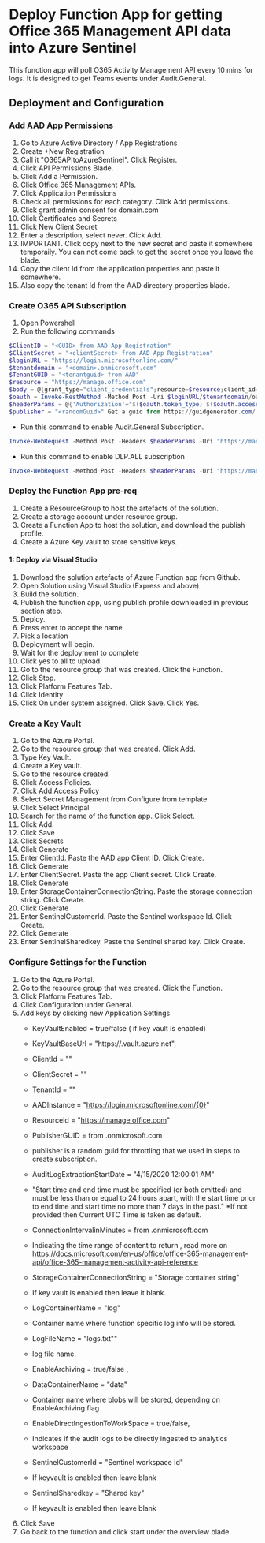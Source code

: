 # Deploy Function App for getting Office 365 Management API data into Azure Sentinel
This function app will poll O365 Activity Management API every 10 mins for logs.  It is designed to get Teams events under Audit.General.

## Deployment and Configuration
### Add AAD App Permissions
1. Go to Azure Active Directory / App Registrations
2. Create +New Registration
3. Call it "O365APItoAzureSentinel".  Click Register.
4. Click API Permissions Blade.
5. Click Add a Permission.  
6. Click Office 365 Management APIs.
7. Click Application Permissions
8. Check all permissions for each category.  Click Add permissions.
9. Click grant admin consent for domain.com
10. Click Certificates and Secrets
11. Click New Client Secret
12. Enter a description, select never.  Click Add.
13. IMPORTANT.  Click copy next to the new secret and paste it somewhere temporaily.  You can not come back to get the secret once you leave the blade.
14. Copy the client Id from the application properties and paste it somewhere.
15. Also copy the tenant Id from the AAD directory properties blade.

### Create O365 API Subscription
1. Open Powershell
2. Run the following commands

```powershell
$ClientID = "<GUID> from AAD App Registration"
$ClientSecret = "<clientSecret> from AAD App Registration"
$loginURL = "https://login.microsoftonline.com/"
$tenantdomain = "<domain>.onmicrosoft.com"
$TenantGUID = "<tenantguid> from AAD"
$resource = "https://manage.office.com"
$body = @{grant_type="client_credentials";resource=$resource;client_id=$ClientID;client_secret=$ClientSecret}
$oauth = Invoke-RestMethod -Method Post -Uri $loginURL/$tenantdomain/oauth2/token?api-version=1.0 -Body $body
$headerParams = @{'Authorization'="$($oauth.token_type) $($oauth.access_token)"} 
$publisher = "<randomGuid>" Get a guid from https://guidgenerator.com/
```

* Run this command to enable Audit.General Subscription. 
```powershell
Invoke-WebRequest -Method Post -Headers $headerParams -Uri "https://manage.office.com/api/v1.0/$tenantGuid/activity/feed/subscriptions/start?contentType=Audit.General&PublisherIdentifier=$Publisher"
```
* Run this command to enable DLP.ALL subscription
```powershell
Invoke-WebRequest -Method Post -Headers $headerParams -Uri "https://manage.office.com/api/v1.0/$tenantGuid/activity/feed/subscriptions/start?contentType=DLP.ALL&PublisherIdentifier=$Publisher"
```

### Deploy the Function App pre-req
1. Create a ResourceGroup to host the artefacts of the solution. 
2. Create a storage account under resource group. 
3. Create a Function App to host the solution, and download the publish profile. 
4. Create a Azure Key vault to store sensitive keys. 

#### 1: Deploy via Visual Studio
1. Download the solution artefacts of Azure Function app from Github.
2. Open Solution using Visual Studio (Express and above)
3. Build the solution.
4. Publish the function app, using publish profile downloaded in previous section step. 
5. Deploy. 
6. Press enter to accept the name
7. Pick a location
8. Deployment will begin.
9. Wait for the deployment to complete
10. Click yes to all to upload.
11. Go to the resource group that was created.  Click the Function.
12. Click Stop.
13. Click Platform Features Tab.
14. Click Identity
15. Click On under system assigned.  Click Save.  Click Yes.

### Create a Key Vault
1. Go to the Azure Portal.
2. Go to the resource group that was created.  Click Add.
3. Type Key Vault.
4. Create a Key vault.
5. Go to the resource created.
6. Click Access Policies.
7. Click Add Access Policy
8. Select Secret Management from Configure from template
9. Click Select Principal
10. Search for the name of the function app.  Click Select.
11. Click Add.
12. Click Save
13. Click Secrets
14. Click Generate
15. Enter ClientId.  Paste the AAD app Client ID.  Click Create.
16. Click Generate
17. Enter ClientSecret.  Paste the app Client secret.  Click Create.
18. Click Generate
19. Enter StorageContainerConnectionString.  Paste the storage connection string.  Click Create.
20. Click Generate
21. Enter SentinelCustomerId.  Paste the Sentinel workspace Id.  Click Create.
22. Click Generate
23. Enter SentinelSharedkey.  Paste the Sentinel shared key.  Click Create.


### Configure Settings for the Function
1. Go to the Azure Portal.
2. Go to the resource group that was created.  Click the Function.
3. Click Platform Features Tab.
4. Click Configuration under General.
5. Add keys by clicking new Application Settings
   * KeyVaultEnabled = true/false ( if key vault is enabled)
   * KeyVaultBaseUrl = "https://<Add Your KeyVault Base Url here>.vault.azure.net",
   * ClientId = "<Add Your Client Id here>"
   * ClientSecret =  "<Add Your Client Secret here>"
   * TenantId = "<Add Your Tenant Id here>"
   * AADInstance = "https://login.microsoftonline.com/{0}"
   * ResourceId = "https://manage.office.com"
   * PublisherGUID = <domain> from <domain>.onmicrosoft.com
   * publisher is a random guid for throttling that we used in steps to create subscription.

   * AuditLogExtractionStartDate = "4/15/2020 12:00:01 AM"
   * "Start time and end time must be specified (or both omitted) and must be less than or equal to 24 hours apart, with the start time prior to  end time and start time no more than 7 days in the past."
   *If not provided then Current UTC Time is taken as default.

   * ConnectionIntervalinMinutes = <domain> from <domain>.onmicrosoft.com
   * Indicating the time range of content to return , read more on https://docs.microsoft.com/en-us/office/office-365-management-api/office-365-management-activity-api-reference

   * StorageContainerConnectionString = "Storage container string"
   * If key vault is enabled then leave it blank. 

   * LogContainerName = "log"
   * Container name where function specific log info will be stored. 
   * LogFileName = "logs.txt""
   * log file name.

   * EnableArchiving = true/false , 
   * DataContainerName = "data"
   * Container name where blobs will be stored, depending on EnableArchiving flag 

   * EnableDirectIngestionToWorkSpace = true/false,
   * Indicates if the audit logs to be directly ingested to analytics workspace


   * SentinelCustomerId = "Sentinel workspace Id"
   * If keyvault is enabled then leave blank
   * SentinelSharedkey = "Shared key"
   * If keyvault is enabled then leave blank
12. Click Save
13. Go back to the function and click start under the overview blade.
